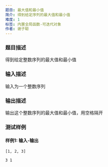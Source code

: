 ```yaml
---
题目: 最大值和最小值
简介: 得到给定序列的最大值和最小值
难度: 1
标签: 内置全局函数-可迭代对象
作者: 谢子聪
---
```


### 题目描述

得到给定整数序列的最大值和最小值

### 输入描述

输入为一个整数序列

### 输出描述

输出这个整数序列的最大值和最小值，用空格隔开

### 测试样例

#### 样例1: 输入-输出

```
[1, 2, 3]
```

```
3 1
```

